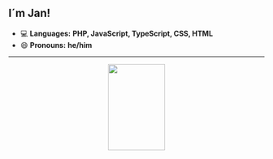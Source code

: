 ## I´m Jan!
- 💻 **Languages:** **PHP, JavaScript, TypeScript, CSS, HTML**  
- 😄 **Pronouns:** **he/him**  

---

<p align="center">
  <img width="47%" height="170px" src="https://github-readme-stats.vercel.app/api?username=derechtejan02&show_icons=true&title_color=fff&icon_color=eab308&text_color=d4d4d8&bg_color=18181b&border_color=eab308&border_radius=20" />
</p>
